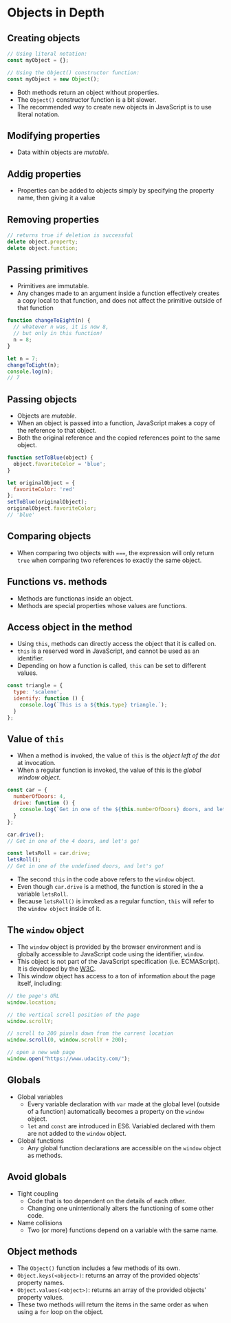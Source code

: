 # Objects in Depth

## Creating objects
```js
// Using literal notation:
const myObject = {};

// Using the Object() constructor function:
const myObject = new Object();
```

- Both methods return an object without properties.
- The `Object()` constructor function is a bit slower.
- The recommended way to create new objects in JavaScript is to use literal notation.

## Modifying properties
- Data within objects are *mutable*.

## Addig properties
- Properties can be added to objects simply by specifying the property name, then giving it a value

## Removing properties
```js
// returns true if deletion is successful
delete object.property;
delete object.function;
```

## Passing primitives
- Primitives are immutable.
- Any changes made to an argument inside a function effectively creates a copy local to that function, and does not affect the primitive outside of that function

```js
function changeToEight(n) {
  // whatever n was, it is now 8,
  // but only in this function!
  n = 8;
}

let n = 7;
changeToEight(n);
console.log(n);
// 7
```

## Passing objects
- Objects are *mutable*.
- When an object is passed into a function, JavaScript makes a copy of the reference to that object.
- Both the original reference and the copied references point to the same object.

```js
function setToBlue(object) {
  object.favoriteColor = 'blue';
}

let originalObject = {
  favoriteColor: 'red'
};
setToBlue(originalObject);
originalObject.favoriteColor;
// 'blue'
```

## Comparing objects
- When comparing two objects with `===`, the expression will only return `true` when comparing two references to exactly the same object.

## Functions vs. methods
- Methods are functionas inside an object.
- Methods are special properties whose values are functions.

## Access object in the method
- Using `this`, methods can directly access the object that it is called on.
- `this` is a reserved word in JavaScript, and cannot be used as an identifier.
- Depending on how a function is called, `this` can be set to different values.

```js
const triangle = {
  type: 'scalene',
  identify: function () {
    console.log(`This is a ${this.type} triangle.`);
  }
};
```

## Value of `this`
- When a method is invoked, the value of `this` is the *object left of the dot* at invocation.
- When a regular function is invoked, the value of this is the *global window object*.

```js
const car = {
  numberOfDoors: 4,
  drive: function () {
    console.log(`Get in one of the ${this.numberOfDoors} doors, and let's go!`);
  }
};

car.drive();
// Get in one of the 4 doors, and let's go!

const letsRoll = car.drive;
letsRoll();
// Get in one of the undefined doors, and let's go!
```
- The second `this` in the code above refers to the `window` object.
- Even though `car.drive` is a method, the function is stored in the a variable `letsRoll`.
- Because `letsRoll()` is invoked as a regular function, `this` will refer to the `window object` inside of it.

## The `window` object
- The `window` object is provided by the browser environment and is globally accessible to JavaScript code using the identifier, `window`.
- This object is not part of the JavaScript specification (i.e. ECMAScript). It is developed by the [W3C](https://www.w3.org/Consortium/).
- This window object has access to a ton of information about the page itself, including:
```js
// the page's URL
window.location;

// the vertical scroll position of the page
window.scrollY;

// scroll to 200 pixels down from the current location
window.scroll(0, window.scrollY + 200);

// open a new web page
window.open("https://www.udacity.com/");
```

## Globals
- Global variables
  - Every variable declaration with `var` made at the global level (outside of a function) automatically becomes a property on the `window` object.
  - `let` and `const` are introduced in ES6. Variabled declared with them are not added to the `window` object.
- Global functions
  - Any global function declarations are accessible on the `window` object as methods.

## Avoid globals
- Tight coupling
  - Code that is too dependent on the details of each other.
  - Changing one unintentionally alters the functioning of some other code.
- Name collisions
  - Two (or more) functions depend on a variable with the same name.

## Object methods
- The `Object()` function includes a few methods of its own.
- `Object.keys(<object>)`: returns an array of the provided objects' property names.
- `Object.values(<object>)`: returns an array of the provided objects' property values.
- These two methods will return the items in the same order as when using a `for` loop on the object.
